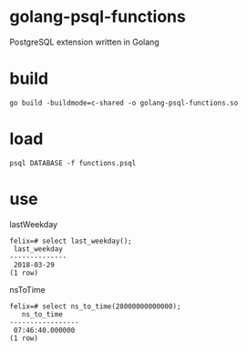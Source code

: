 # golang-psql-functions
PostgreSQL extension written in Golang

# build
```build
go build -buildmode=c-shared -o golang-psql-functions.so
```

# load
```load
psql DATABASE -f functions.psql
```

# use
lastWeekday
```lastWeekday
felix=# select last_weekday();
 last_weekday 
--------------
 2018-03-29
(1 row)

```

nsToTime
```nsToTime
felix=# select ns_to_time(28000000000000);
   ns_to_time    
-----------------
 07:46:40.000000
(1 row)
```
